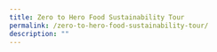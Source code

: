 ```yaml
---
title: Zero to Hero Food Sustainability Tour
permalink: /zero-to-hero-food-sustainability-tour/
description: ""
---
```

